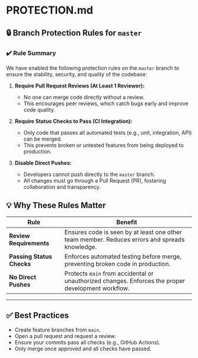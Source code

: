 # PROTECTION.md

## 🔒 Branch Protection Rules for `master`

### ✔️ Rule Summary

We have enabled the following protection rules on the `master` branch to ensure the stability, security, and quality of the codebase:

1. **Require Pull Request Reviews (At Least 1 Reviewer):**

   * No one can merge code directly without a review.
   * This encourages peer reviews, which catch bugs early and improve code quality.

2. **Require Status Checks to Pass (CI Integration):**

   * Only code that passes all automated tests (e.g., unit, integration, API) can be merged.
   * This prevents broken or untested features from being deployed to production.

3. **Disable Direct Pushes:**

   * Developers cannot push directly to the `master` branch.
   * All changes must go through a Pull Request (PR), fostering collaboration and transparency.



## 💡 Why These Rules Matter

| Rule                      | Benefit                                                                                            |
| ------------------------- | -------------------------------------------------------------------------------------------------- |
| **Review Requirements**   | Ensures code is seen by at least one other team member. Reduces errors and spreads knowledge.      |
| **Passing Status Checks** | Enforces automated testing before merge, preventing broken code in production.                     |
| **No Direct Pushes**      | Protects `main` from accidental or unauthorized changes. Enforces the proper development workflow. |

---

## ✅ Best Practices

* Create feature branches from `main`.
* Open a pull request and request a review.
* Ensure your commits pass all checks (e.g., GitHub Actions).
* Only merge once approved and all checks have passed.

